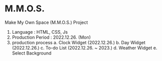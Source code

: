 # M.M.O.S.
Make My Own Space (M.M.O.S.) Project
1. Language : HTML, CSS, Js
2. Production Period : 2022.12.26. (Mon)
3. production process
  a. Clock Widget (2022.12.26.)
  b. Day Widget (2022.12.26.)
  c. To-do List (2022.12.26. ~ 2023.)
  d. Weather Widget
  e. Select Background

